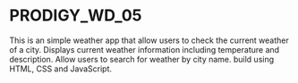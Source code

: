 # PRODIGY_WD_05
This is an simple weather app that allow users to check the current weather of a city. Displays current weather information including temperature and description. Allow users to search for weather by city name. build using HTML, CSS and JavaScript.
